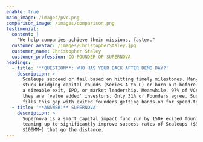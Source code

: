 ```yaml
---
enable: true
main_image: /images/pvc.png
comparison_image: /images/comparison.png
testimonial:
  content: |
    "We help companies achieve their missions, faster."
  customer_avatar: /images/ChristopherStaley.jpg
  customer_name: Christopher Staley
  customer_profession: CO-FOUNDER OF SUPERNOVA
headings:
  - title: '**QUESTION**: WHO HAS YOUR BACK AFTER DEMO DAY?'
    description: >-
      Scaleups succeed or fail based on hitting timely milestones. Many get
      stuck bridging capital rounds (Series A to C) or burn out before achieving
      a sizeable exit, IPO, or market leadership. Meanwhile, 97% of VCs claim
      they are 'value added' investors. Only 31% of Founders agree. Supernova
      fills this gap with exited founders getting hands-on for speed-to-value.
  - title: '**ANSWER:** SUPERNOVA'
    description: >
      Supernova is a smart capital impact fund run by 150+ exited founders
      teaming up to significantly improve success rates of Scaleups ($5MM to
      $100MM+) that go the distance.
---
```


